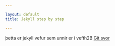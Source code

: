 ```yaml
---

layout: default
title: Jekyll step by step

---
```


þetta er jekyll vefur sem unnir er i vefth2B
[Git svor](verkefni1/svor.html)
